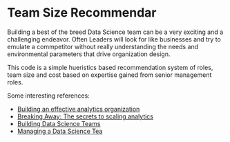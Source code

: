# Team Size Recommendar

Building a best of the breed Data Science team can be a very exciting and a challenging endeavor. Often Leaders will look for like businesses and try to emulate a commpetitor without really understanding the needs and environmental parameters that drive organization design.

This code is a simple hueristics based recommendation system of roles, team size and cost based on expertise gained from senior management roles.

Some interesting references:
- [Building an effective analytics organization](https://www.mckinsey.com/industries/financial-services/our-insights/building-an-effective-analytics-organization "McKinsey Quaterly")
- [Breaking Away: The secrets to scaling analytics](https://www.mckinsey.com/business-functions/mckinsey-analytics/our-insights/breaking-away-the-secrets-to-scaling-analytics "Mckinse Quaterly")
- [Building Data Science Teams](http://www.datascienceassn.org/sites/default/files/Building%20Data%20Science%20Teams.pdf "Data Science Association")
- [Managing a Data Science Tea](https://hbr.org/2018/10/managing-a-data-science-team "Harvard Business Review")

